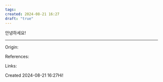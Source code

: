 ```yaml
---
tags: 
created: 2024-08-21 16:27
draft: "true"
---
```

안녕하세요!

---
Origin: 

References: 

Links: 

Created 2024-08-21 16:27Hi!

